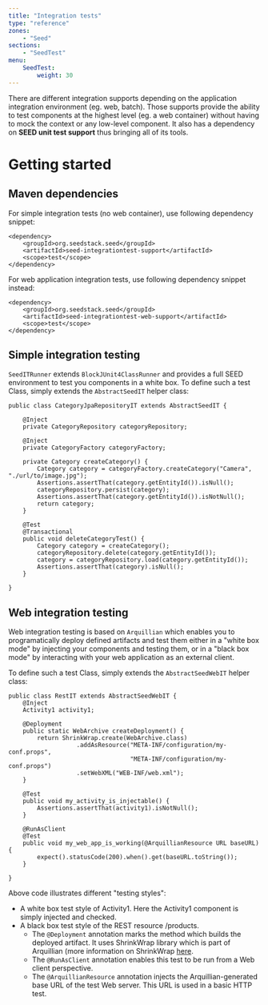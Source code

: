 ```yaml
---
title: "Integration tests"
type: "reference"
zones:
    - "Seed"
sections:
    - "SeedTest"
menu:
    SeedTest:
        weight: 30
---
```


There are different integration supports depending on the application integration environment (eg. web, batch). 
Those supports provide the ability to test components at the highest level (eg. a web container) without having to mock the context or any low-level component.
It also has a dependency on **SEED unit test support** thus bringing all of its tools.

# Getting started

## Maven dependencies

For simple integration tests (no web container), use following dependency snippet:

    <dependency>
        <groupId>org.seedstack.seed</groupId>
        <artifactId>seed-integrationtest-support</artifactId>
        <scope>test</scope>
    </dependency>

For web application integration tests, use following dependency snippet instead:

    <dependency>
        <groupId>org.seedstack.seed</groupId>
        <artifactId>seed-integrationtest-web-support</artifactId>
        <scope>test</scope>
    </dependency>

## Simple integration testing

`SeedITRunner` extends `BlockJUnit4ClassRunner` and provides a full SEED environment to test you components in a white box. 
To define such a test Class, simply extends the `AbstractSeedIT` helper class:

    public class CategoryJpaRepositoryIT extends AbstractSeedIT {

        @Inject
        private CategoryRepository categoryRepository;

        @Inject
        private CategoryFactory categoryFactory;

        private Category createCategory() {
            Category category = categoryFactory.createCategory("Camera", "./url/to/image.jpg");
            Assertions.assertThat(category.getEntityId()).isNull();
            categoryRepository.persist(category);
            Assertions.assertThat(category.getEntityId()).isNotNull();
            return category;
        }

        @Test
        @Transactional
        public void deleteCategoryTest() {
            Category category = createCategory();
            categoryRepository.delete(category.getEntityId());
            category = categoryRepository.load(category.getEntityId());
            Assertions.assertThat(category).isNull();
        }

    }

## Web integration testing

Web integration testing is based on `Arquillian` which enables you to programatically deploy defined artifacts and test
them either in a "white box mode" by injecting your components and testing them, or in a "black box mode" by interacting with
your web application as an external client.

To define such a test Class, simply extends the `AbstractSeedWebIT` helper class:

    public class RestIT extends AbstractSeedWebIT {
        @Inject
        Activity1 activity1;

        @Deployment
        public static WebArchive createDeployment() {
            return ShrinkWrap.create(WebArchive.class)
                       .addAsResource("META-INF/configuration/my-conf.props", 
                                      "META-INF/configuration/my-conf.props")
                       .setWebXML("WEB-INF/web.xml");
        }

        @Test
        public void my_activity_is_injectable() {
            Assertions.assertThat(activity1).isNotNull();
        }

        @RunAsClient
        @Test
        public void my_web_app_is_working(@ArquillianResource URL baseURL) {
            expect().statusCode(200).when().get(baseURL.toString());
        }

    }

Above code illustrates different "testing styles":

* A white box test style of Activity1. Here the Activity1 component is simply injected and checked.
* A black box test style of the REST resource /products.
  * The `@Deployment` annotation marks the method which builds the deployed artifact. It uses ShrinkWrap library
  which is part of Arquillian (more information on ShrinkWrap [here](https://community.jboss.org/wiki/ShrinkWrap).
  * The `@RunAsClient` annotation enables this test to be run from a Web client perspective.
  * The `@ArquillianResource` annotation injects the Arquillian-generated base URL of the test Web server. This URL is
  used in a basic HTTP test.